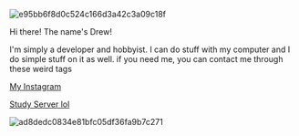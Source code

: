 ![e95bb6f8d0c524c166d3a42c3a09c18f](https://github.com/takt-jin/takt-jin/assets/119732698/db2141b9-fd35-41a2-a866-055f4f70f993)



Hi there! The name's Drew!

I'm simply a developer and hobbyist. I can do stuff with my computer and I do simple stuff on it as well.
if you need me, you can contact me through these weird tags

[My Instagram](https://www.instagram.com/minnablemins/)

[Study Server lol](https://discord.gg/Dnmn3PEzhQ)


![ad8dedc0834e81bfc05df36fa9b7c271](https://github.com/takt-jin/takt-jin/assets/119732698/e1d050b9-e183-4cc7-a7bb-6d08c39053db)

